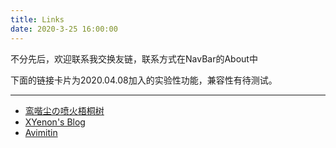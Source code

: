 ```yaml
---
title: Links
date: 2020-3-25 16:00:00
---
```


不分先后，欢迎联系我交换友链，联系方式在NavBar的About中

下面的链接卡片为2020.04.08加入的实验性功能，兼容性有待测试。

<style>
    .avatar {
        height: 50px;
        width: 50px;
    }
    
    .name {
        font-size: 1.2em;
        font-weight: bold;
    }

    .right {
        margin: 0px 10px;
    }

    .link-card {
        display: flex;
        flex-flow: row;
        min-width: max-content;
        width: 200px;
        padding: 10px;
        border: solid 2px black;
        border-radius: 10px;
        margin: 20px;
    }
</style>

<div id="link-container">
    <div class="link-card" style="display: none;">
        <img class="avatar">
        <div class="right">
            <div class="name">name</div>
            <div class="intro">intro</div>
        </div>
    </div>
</div>

<script>
    let req = new XMLHttpRequest();
    req.onreadystatechange = () => {
        if (req.readyState == 4 && req.status == 200) {
            let links = JSON.parse(req.responseText);
            links.forEach(link => {
                let linkNode = document.getElementsByClassName('link-card')[0].cloneNode(true);
                linkNode.setAttribute('style', '');
                linkNode.children[1].children[0].innerText = link.name;
                linkNode.children[1].children[1].innerText = link.intro;
                linkNode.children[0].setAttribute('src', link.avatar != undefined ? link.avatar : '');
                linkNode.onclick = () => {
                    window.open(link.link);
                }

                document.getElementById('link-container').appendChild(linkNode);
            })
        }
    }
    req.open("GET", "./links-info.json", true);
    req.send();
</script>

---
- [鸾喈尘の喷火梧桐树](https://darc.pro)
- [XYenon's Blog](https://blog.xyenon.bid)
- [Avimitin](https://avimitin.com)
